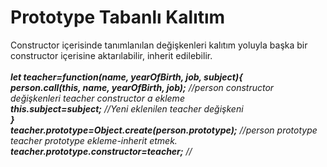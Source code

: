 <h1>Prototype Tabanlı Kalıtım</h1>
Constructor içerisinde tanımlanılan değişkenleri kalıtım yoluyla başka bir constructor içerisine aktarılabilir, inherit edilebilir.<br>
<br>
<b><i>let teacher=function(name, yearOfBirth, job, subject){</b><br>
    <b>person.call(this, name, yearOfBirth, job);</b> //person constructor değişkenleri teacher constructor a ekleme<br>
   <b> this.subject=subject;</b> //Yeni eklenilen teacher değişkeni<br>
  <b>}</b><br>
  <b>teacher.prototype=Object.create(person.prototype);</b> //person prototype teacher prototype ekleme-inherit etmek.<br>
  <b>teacher.prototype.constructor=teacher;</b> //</i>
